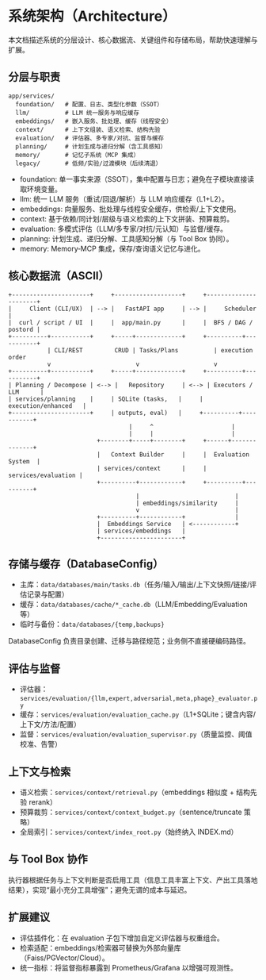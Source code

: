 # 系统架构（Architecture）

本文档描述系统的分层设计、核心数据流、关键组件和存储布局，帮助快速理解与扩展。

## 分层与职责

```
app/services/
  foundation/   # 配置、日志、类型化参数（SSOT）
  llm/          # LLM 统一服务与响应缓存
  embeddings/   # 嵌入服务、批处理、缓存（线程安全）
  context/      # 上下文组装、语义检索、结构先验
  evaluation/   # 评估器、多专家/对抗、监督与缓存
  planning/     # 计划生成与递归分解（含工具感知）
  memory/       # 记忆子系统（MCP 集成）
  legacy/       # 低频/实验/过渡模块（后续清退）
```

- foundation: 单一事实来源（SSOT），集中配置与日志；避免在子模块直接读取环境变量。
- llm: 统一 LLM 服务（重试/回退/解析）与 LLM 响应缓存（L1+L2）。
- embeddings: 向量服务、批处理与线程安全缓存，供检索/上下文使用。
- context: 基于依赖/同计划/层级与语义检索的上下文拼装、预算裁剪。
- evaluation: 多模式评估（LLM/多专家/对抗/元认知）与监督/缓存。
- planning: 计划生成、递归分解、工具感知分解（与 Tool Box 协同）。
- memory: Memory‑MCP 集成，保存/查询语义记忆与进化。

## 核心数据流（ASCII）

```
+----------------------+     +-------------------+     +----------------------+
|     Client (CLI/UX)  | --> |   FastAPI app     | --> |     Scheduler        |
|  curl / script / UI  |     |  app/main.py      |     |  BFS / DAG / postord |
+----------+-----------+     +-----+-------------+     +----------+-----------+
           | CLI/REST         CRUD | Tasks/Plans          | execution order
           v                        v                     v
+----------+-----------+     +-----+-------------+     +----------+-----------+
| Planning / Decompose | <--> |   Repository     | <--> | Executors / LLM      |
| services/planning    |     | SQLite (tasks,   |     | execution/enhanced   |
+----------------------+     | outputs, eval)   |     +----------+-----------+
                                  |     ^                      |
                                  |     |                      |
                         +--------+-----+--------+     +------+--------------+
                         |   Context Builder     |     |  Evaluation System  |
                         | services/context      |     | services/evaluation |
                         +----------+------------+     +----------+----------+
                                    |                           |
                                    | embeddings/similarity     |
                                    v                           |
                         +----------+------------+              |
                         |  Embeddings Service   | <------------+
                         | services/embeddings   |
                         +-----------------------+
```

## 存储与缓存（DatabaseConfig）

- 主库：`data/databases/main/tasks.db`（任务/输入/输出/上下文快照/链接/评估记录与配置）
- 缓存：`data/databases/cache/*_cache.db`（LLM/Embedding/Evaluation 等）
- 临时与备份：`data/databases/{temp,backups}`

DatabaseConfig 负责目录创建、迁移与路径规范；业务侧不直接硬编码路径。

## 评估与监督

- 评估器：`services/evaluation/{llm,expert,adversarial,meta,phage}_evaluator.py`
- 缓存：`services/evaluation/evaluation_cache.py`（L1+SQLite；键含内容/上下文/方法/配置）
- 监督：`services/evaluation/evaluation_supervisor.py`（质量监控、阈值校准、告警）

## 上下文与检索

- 语义检索：`services/context/retrieval.py`（embeddings 相似度 + 结构先验 rerank）
- 预算裁剪：`services/context/context_budget.py`（sentence/truncate 策略）
- 全局索引：`services/context/index_root.py`（始终纳入 INDEX.md）

## 与 Tool Box 协作

执行器根据任务与上下文判断是否启用工具（信息工具丰富上下文、产出工具落地结果），实现“最小充分工具增强”；避免无谓的成本与延迟。

## 扩展建议

- 评估插件化：在 evaluation 子包下增加自定义评估器与权重组合。
- 检索适配：embeddings/检索器可替换为外部向量库（Faiss/PGVector/Cloud）。
- 统一指标：将监督指标暴露到 Prometheus/Grafana 以增强可观测性。

